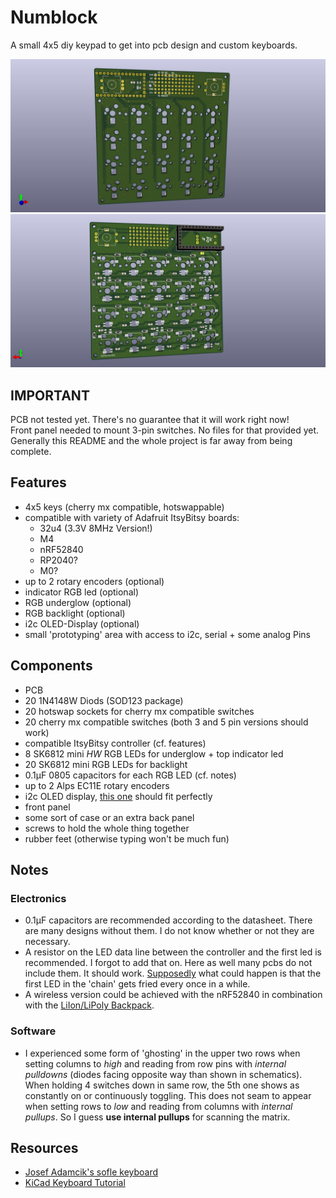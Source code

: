 # Numblock #
A small 4x5 diy keypad to get into pcb design and custom keyboards.

![pcb front](front.jpg "pcb front") ![pcb back](back.jpg "pcb back")

## IMPORTANT ##
PCB not tested yet. There's no guarantee that it will work right now!  
Front panel needed to mount 3-pin switches. No files for that provided yet.  
Generally this README and the whole project is far away from being
complete.

## Features ##
- 4x5 keys (cherry mx compatible, hotswappable)
- compatible with variety of Adafruit ItsyBitsy boards:
	- 32u4 (3.3V 8MHz Version!)
	- M4
	- nRF52840
	- RP2040?
	- M0?
- up to 2 rotary encoders (optional)
- indicator RGB led (optional)
- RGB underglow (optional)
- RGB backlight (optional)
- i2c OLED-Display (optional)
- small 'prototyping' area with access to i2c, serial + some analog Pins

## Components ##
- PCB
- 20 1N4148W Diods (SOD123 package)
- 20 hotswap sockets for cherry mx compatible switches
- 20 cherry mx compatible switches (both 3 and 5 pin versions should
work)
- compatible ItsyBitsy controller (cf. features)
- 8 SK6812 mini *HW* RGB LEDs for underglow + top indicator led
- 20 SK6812 mini RGB LEDs for backlight
- 0.1μF 0805 capacitors for each RGB LED (cf. notes)
- up to 2 Alps EC11E rotary encoders
- i2c OLED display, [this
one](https://www.waveshare.com/wiki/0.91inch_OLED_Module) should fit perfectly
- front panel
- some sort of case or an extra back panel
- screws to hold the whole thing together
- rubber feet (otherwise typing won't be much fun)

## Notes ##
### Electronics ###
- 0.1μF capacitors are recommended according to the datasheet. There are many
designs without them. I do not know whether or not they are necessary.
- A resistor on the LED data line between the controller and the first led is
recommended. I forgot to add that on. Here as well many pcbs do not include
them. It should work. [Supposedly](https://learn.adafruit.com/adafruit-neopixel-uberguide/basic-connections) what could happen is that the first LED in the 'chain' gets fried every
once in a while.
- A wireless version could be achieved with the nRF52840 in combination with the [LiIon/LiPoly
Backpack](https://www.adafruit.com/product/2124).

### Software ###
- I experienced some form of 'ghosting' in the upper two rows when setting
columns to *high* and
reading from row pins with *internal pulldowns* (diodes
facing opposite way than shown in schematics). When holding 4
switches down in same row, the 5th one shows as constantly on or
continuously toggling. This does
not seam to appear when setting rows to *low* and reading from columns with *internal
pullups*. So I guess **use internal pullups** for scanning the matrix.

## Resources ##
- [Josef Adamcik's sofle
keyboard](https://josefadamcik.github.io/SofleKeyboard/)
- [KiCad Keyboard Tutorial](https://github.com/ruiqimao/keyboard-pcb-guide)

